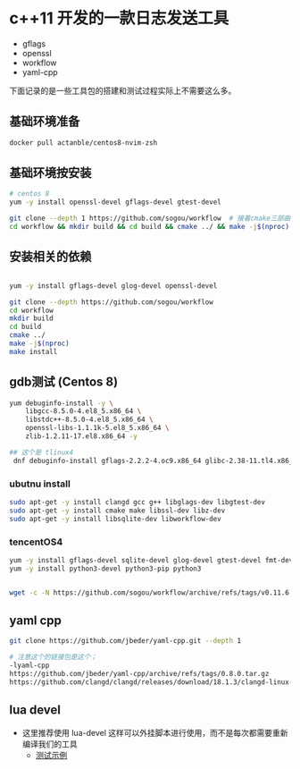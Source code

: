 # c++11 开发的一款日志发送工具
- gflags
- openssl 
- workflow 
- yaml-cpp 


下面记录的是一些工具包的搭建和测试过程实际上不需要这么多。

## 基础环境准备

```bash
docker pull actanble/centos8-nvim-zsh
```

## 基础环境按安装
```bash
# centos 8 
yum -y install openssl-devel gflags-devel gtest-devel

git clone --depth 1 https://github.com/sogou/workflow  # 接着cmake三部曲
cd workflow && mkdir build && cd build && cmake ../ && make -j$(nproc) && make install 
```

## 安装相关的依赖 
```bash

yum -y install gflags-devel glog-devel openssl-devel 

git clone --depth https://github.com/sogou/workflow
cd workflow 
mkdir build 
cd build 
cmake ../ 
make -j$(nproc)
make install

```

## gdb测试 (Centos 8)

```bash
yum debuginfo-install -y \
    libgcc-8.5.0-4.el8_5.x86_64 \
    libstdc++-8.5.0-4.el8_5.x86_64 \
    openssl-libs-1.1.1k-5.el8_5.x86_64 \
    zlib-1.2.11-17.el8.x86_64 -y 

## 这个是 tlinux4 
 dnf debuginfo-install gflags-2.2.2-4.oc9.x86_64 glibc-2.38-11.tl4.x86_64 glog-0.6.0-1.oc9.x86_64 libgcc-12.3.1.2-3.tl4.x86_64 libstdc++-12.3.1.2-3.tl4.x86_64 openssl-libs-3.0.12-14.tl4.x86_64 zlib-1.2.13-4.tl4.x86_64 -y 
```

### ubutnu install 
```bash
sudo apt-get -y install clangd gcc g++ libglags-dev libgtest-dev 
sudo apt-get -y install cmake make libssl-dev libz-dev 
sudo apt-get -y install libsqlite-dev libworkflow-dev 
```

### tencentOS4 
```bash
yum -y install gflags-devel sqlite-devel glog-devel gtest-devel fmt-devel openssl-devel zlib-devel nss-devel pcre-devel 
yum -y install python3-devel python3-pip python3


wget -c -N https://github.com/sogou/workflow/archive/refs/tags/v0.11.6.tar.gz
```


## yaml cpp 
```bash 
git clone https://github.com/jbeder/yaml-cpp.git --depth 1 

# 注意这个的链接包是这个；
-lyaml-cpp 
https://github.com/jbeder/yaml-cpp/archive/refs/tags/0.8.0.tar.gz
https://github.com/clangd/clangd/releases/download/18.1.3/clangd-linux-18.1.3.zip

``` 

## lua devel 
- 这里推荐使用 lua-devel 这样可以外挂脚本进行使用，而不是每次都需要重新编译我们的工具
    - [测试示例](./src/tests/lua_func_test.cc)

